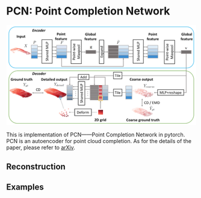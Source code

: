 # PCN: Point Completion Network

![PCN](images/network.png)

This is implementation of PCN——Point Completion Network in pytorch. PCN is an autoencoder for point cloud completion. As for the details of the paper, please refer to [arXiv](https://arxiv.org/pdf/1808.00671.pdf).

## Reconstruction



## Examples